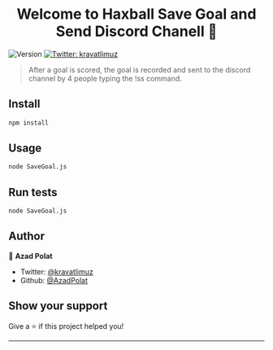 <h1 align="center">Welcome to Haxball Save Goal and Send Discord Chanell 👋</h1>
<p>
  <img alt="Version" src="https://img.shields.io/badge/version-1.10-blue.svg?cacheSeconds=2592000" />
  <a href="https://twitter.com/kravatlimuz" target="_blank">
    <img alt="Twitter: kravatlimuz" src="https://img.shields.io/twitter/follow/kravatlimuz.svg?style=social" />
  </a>
</p>

> After a goal is scored, the goal is recorded and sent to the discord channel by 4 people typing the !ss command.

## Install

```sh
npm install
```

## Usage

```sh
node SaveGoal.js
```

## Run tests

```sh
node SaveGoal.js
```

## Author

👤 **Azad Polat**

* Twitter: [@kravatlimuz](https://twitter.com/kravatlimuz)
* Github: [@AzadPolat](https://github.com/AzadPolat)

## Show your support

Give a ⭐️ if this project helped you!

***

